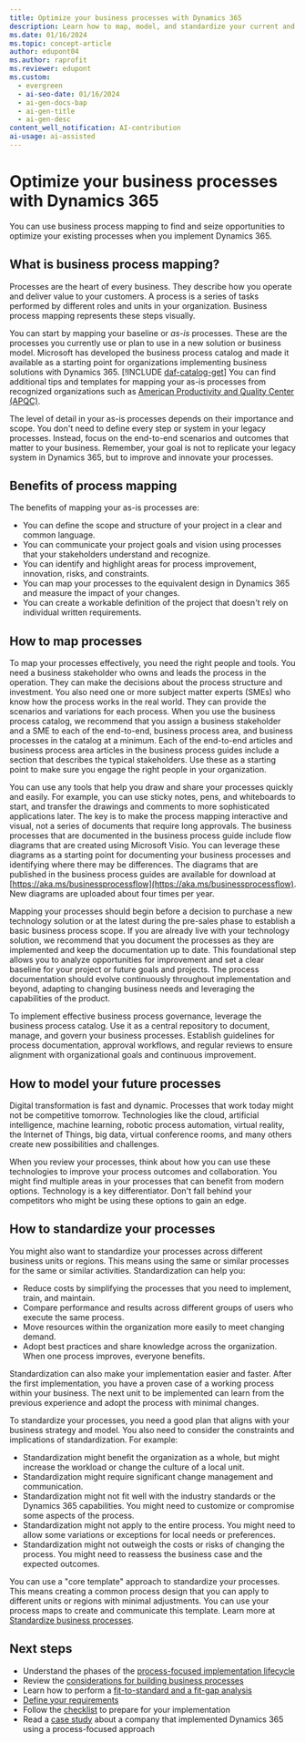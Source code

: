 ```yaml
---
title: Optimize your business processes with Dynamics 365
description: Learn how to map, model, and standardize your current and future business processes as part of your Dynamics 365 implementation.
ms.date: 01/16/2024
ms.topic: concept-article
author: edupont04
ms.author: raprofit
ms.reviewer: edupont
ms.custom:
  - evergreen
  - ai-seo-date: 01/16/2024
  - ai-gen-docs-bap
  - ai-gen-title
  - ai-gen-desc
content_well_notification: AI-contribution
ai-usage: ai-assisted
---
```


# Optimize your business processes with Dynamics 365

You can use business process mapping to find and seize opportunities to optimize your existing processes when you implement Dynamics 365.

## What is business process mapping?

Processes are the heart of every business. They describe how you operate and deliver value to your customers. A process is a series of tasks performed by different roles and units in your organization. Business process mapping represents these steps visually.

You can start by mapping your baseline or *as-is* processes. These are the processes you currently use or plan to use in a new solution or business model. Microsoft has developed the business process catalog and made it available as a starting point for organizations implementing business solutions with Dynamics 365. [!INCLUDE [daf-catalog-get](../includes/daf-catalog-get.md)] You can find additional tips and templates for mapping your as-is processes from recognized organizations such as [American Productivity and Quality Center (APQC)](https://www.apqc.org/expertise/process-performance-management).  

The level of detail in your as-is processes depends on their importance and scope. You don't need to define every step or system in your legacy processes. Instead, focus on the end-to-end scenarios and outcomes that matter to your business. Remember, your goal is not to replicate your legacy system in Dynamics 365, but to improve and innovate your processes.

## Benefits of process mapping

The benefits of mapping your as-is processes are:

- You can define the scope and structure of your project in a clear and common language.
- You can communicate your project goals and vision using processes that your stakeholders understand and recognize.
- You can identify and highlight areas for process improvement, innovation, risks, and constraints.
- You can map your processes to the equivalent design in Dynamics 365 and measure the impact of your changes.
- You can create a workable definition of the project that doesn't rely on individual written requirements.

## How to map processes

To map your processes effectively, you need the right people and tools. You need a business stakeholder who owns and leads the process in the operation. They can make the decisions about the process structure and investment. You also need one or more subject matter experts (SMEs) who know how the process works in the real world. They can provide the scenarios and variations for each process. When you use the business process catalog, we recommend that you assign a business stakeholder and a SME to each of the end-to-end, business process area, and business processes in the catalog at a minimum. Each of the end-to-end articles and business process area articles in the business process guides include a section that describes the typical stakeholders. Use these as a starting point to make sure you engage the right people in your organization.  

You can use any tools that help you draw and share your processes quickly and easily. For example, you can use sticky notes, pens, and whiteboards to start, and transfer the drawings and comments to more sophisticated applications later. The key is to make the process mapping interactive and visual, not a series of documents that require long approvals. The business processes that are documented in the business process guide include flow diagrams that are created using Microsoft Visio. You can leverage these diagrams as a starting point for documenting your business processes and identifying where there may be differences. The diagrams that are published in the business process guides are available for download at [https://aka.ms/businessprocessflow](https://aka.ms/businessprocessflow). New diagrams are uploaded about four times per year.

Mapping your processes should begin before a decision to purchase a new technology solution or at the latest during the pre-sales phase to establish a basic business process scope. If you are already live with your technology solution, we recommend that you document the processes as they are implemented and keep the documentation up to date. This foundational step allows you to analyze opportunities for improvement and set a clear baseline for your project or future goals and projects. The process documentation should evolve continuously throughout implementation and beyond, adapting to changing business needs and leveraging the capabilities of the product.

To implement effective business process governance, leverage the business process catalog. Use it as a central repository to document, manage, and govern your business processes. Establish guidelines for process documentation, approval workflows, and regular reviews to ensure alignment with organizational goals and continuous improvement.  

## How to model your future processes

Digital transformation is fast and dynamic. Processes that work today might not be competitive tomorrow. Technologies like the cloud, artificial intelligence, machine learning, robotic process automation, virtual reality, the Internet of Things, big data, virtual conference rooms, and many others create new possibilities and challenges.

When you review your processes, think about how you can use these technologies to improve your process outcomes and collaboration. You might find multiple areas in your processes that can benefit from modern options. Technology is a key differentiator. Don't fall behind your competitors who might be using these options to gain an edge.

## How to standardize your processes

You might also want to standardize your processes across different business units or regions. This means using the same or similar processes for the same or similar activities. Standardization can help you:

- Reduce costs by simplifying the processes that you need to implement, train, and maintain.
- Compare performance and results across different groups of users who execute the same process.
- Move resources within the organization more easily to meet changing demand.
- Adopt best practices and share knowledge across the organization. When one process improves, everyone benefits.

Standardization can also make your implementation easier and faster. After the first implementation, you have a proven case of a working process within your business. The next unit to be implemented can learn from the previous experience and adopt the process with minimal changes.

To standardize your processes, you need a good plan that aligns with your business strategy and model. You also need to consider the constraints and implications of standardization. For example:

- Standardization might benefit the organization as a whole, but might increase the workload or change the culture of a local unit.
- Standardization might require significant change management and communication.
- Standardization might not fit well with the industry standards or the Dynamics 365 capabilities. You might need to customize or compromise some aspects of the process.
- Standardization might not apply to the entire process. You might need to allow some variations or exceptions for local needs or preferences.
- Standardization might not outweigh the costs or risks of changing the process. You might need to reassess the business case and the expected outcomes.

You can use a "core template" approach to standardize your processes. This means creating a common process design that you can apply to different units or regions with minimal adjustments. You can use your process maps to create and communicate this template. Learn more at [Standardize business processes](../business-processes/standardize-business-processes.md).

## Next steps

- Understand the phases of the [process-focused implementation lifecycle](process-focused-solution-implementation-lifecycle.md)
- Review the [considerations for building business processes](process-focused-solution-considerations-building-business-processes.md)
- Learn how to perform a [fit-to-standard and a fit-gap analysis](process-focused-solution-fit-to-standard-fit-gap-analysis.md)
- [Define your requirements](process-focused-solution-define-requirements.md)
- Follow the [checklist](process-focused-solution-checklist.md) to prepare for your implementation
- Read a [case study](process-focused-solution-case-study-journey.md) about a company that implemented Dynamics 365 using a process-focused approach
